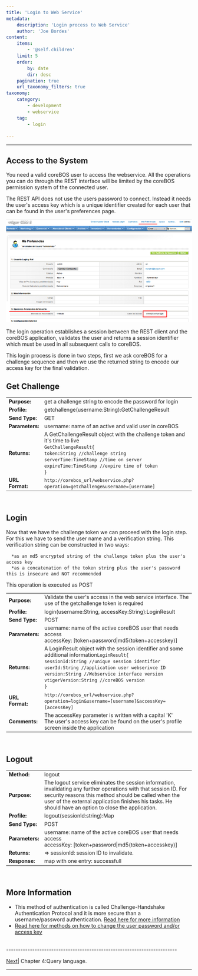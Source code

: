 ```yaml
---
title: 'Login to Web Service'
metadata:
    description: 'Login process to Web Service'
    author: 'Joe Bordes'
content:
    items:
        - '@self.children'
    limit: 5
    order:
        by: date
        dir: desc
    pagination: true
    url_taxonomy_filters: true
taxonomy:
    category:
        - development
        - webservice
    tag:
        - login
        
---
```

---
## Access to the System

You need a valid coreBOS user to access the webservice. All the
operations you can do through the REST interface will be limited by the
coreBOS permission system of the connected user.

The REST API does not use the users password to connect. Instead it
needs the user's access key which is a unique identifier created for
each user that can be found in the user's preferences page.

![](accesskey.png?width=100%)

The login operation establishes a session between the REST client and
the coreBOS application, validates the user and returns a session
identifier which must be used in all subsequent calls to coreBOS.

This login process is done in two steps, first we ask coreBOS for a
challenge sequence and then we use the returned string to encode our
access key for the final validation.

## Get Challenge



<table class="table table-striped">
<tbody>
<tr>
<td><strong>Purpose:</strong></td>
<td>get a challenge string to encode the password for login</th>
</tr>
<tr>
<td><strong>Profile:</strong></td>
<td>getchallenge(username:String):GetChallengeResult</td>
</tr>
<tr>
<td><strong>Send Type:</strong></td>
<td>GET</td>
</tr>
<tr>
<td><strong>Parameters:</strong></td>
<td>username: name of an active and valid user in coreBOS</td>
</tr>
<tr>
<td><strong>Returns:</strong></td>
<td>A GetChallengeResult object with the challenge token and it's time to live<br>
<code>GetChallengeResult{
token:String //challenge string
serverTime:TimeStamp //time on server
expireTime:TimeStamp //expire time of token
}</code></td>
</tr>
<tr>
<td><strong>URL Format:</strong></td>
<td><code>http://corebos_url/webservice.php?operation=getchallenge&amp;username=[username]</code></td>
</tr>
</tbody>
</table>

<br>

## Login

Now that we have the challenge token we can proceed with the login step.
For this we have to send the user name and a verification string. This
verification string can be constructed in two ways:

      *as an md5 encrypted string of the challenge token plus the user's access key
      *as a concatenation of the token string plus the user's password this is insecure and NOT recommended

This operation is executed as POST


<table class="table table-striped">
<tbody>
<tr>
<td><strong>Purpose:</strong></td>
<td>Validate the user's access in the web service interface. The use of the getchallenge token is required</th>
</tr>
<tr>
<td><strong>Profile:</strong></td>
<td>login(username:String, accessKey:String):LoginResult</td>
</tr>
<tr>
<td><strong>Send Type:</strong></td>
<td>POST</td>
</tr>
<tr>
<td><strong>Parameters:</strong></td>
<td>username: name of the active coreBOS user that needs access<br />
accessKey: [token+password|md5(token+accesskey)]</td>
</tr>
<tr>
<td><strong>Returns:</strong></td>
<td>A LoginResult object with the session identifier and some additional information<code>LoginResult{
sessionId:String //unique session identifier
userId:String //application user webserivce ID
version:String //Webservice interface version
vtigerVersion:String //coreBOS version
}</code></td>
</tr>
<tr>
<td><strong>URL Format:</strong></td>
<td><code>http://corebos_url/webservice.php?operation=login&amp;username=[username]&amp;accessKey=[accessKey]</code></td>
</tr>
<tr>
<td><strong>Comments:</strong></td>
<td>The accessKey parameter is written with a capital 'K'<br />
The user's access key can be found on the user's profile screen inside the application</td>
</tr>
</tbody>
</table>

<br>


## Logout

<table class="table table-striped">
<tbody>
<tr>
<td><strong>Method:</strong></td>
<td>logout</th>
</tr>
<tr>
<td><strong>Purpose:</strong></td>
<td>The logout service eliminates the session information, invalidating any further operations with that session ID. For security reasons this method should be called when the user of the external application finishes his tasks. He should have an option to close the application.</th>
</tr>
<tr>
<td><strong>Profile:</strong></td>
<td>logout(sessionId:string):Map</td>
</tr>
<tr>
<td><strong>Send Type:</strong></td>
<td>POST</td>
</tr>
<tr>
<td><strong>Parameters:</strong></td>
<td>username: name of the active coreBOS user that needs access<br />
accessKey: [token+password|md5(token+accesskey)]</td>
</tr>
<tr>
<td><strong>Returns:</strong></td>
<td>=&gt; sessionId: session ID to invalidate.</td>
</tr>
<tr>
<td><strong>Response:</strong></td>
<td>map with one entry: successfull</td>
</tr>
</tbody>
</table>

<br>

## More Information

-   This method of authentication is called Challenge-Handshake
    Authentication Protocol and it is more secure than a
    username/password authentication. [Read here for more
    information](https://tools.ietf.org/html/rfc1994)
-   [Read here for methods on how to change the user password and/or access key](../08.methodreference)


<br>
------------------------------------------------------------------------

[Next](../09.querylanguage)| Chapter 4:Query language.

------------------------------------------------------------------------